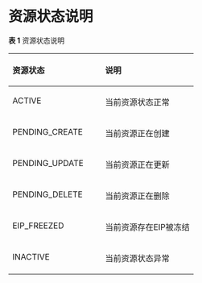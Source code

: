 # 资源状态说明<a name="ZH-CN_TOPIC_0201533640"></a>

**表 1**  资源状态说明

<a name="table1390614366107"></a>
<table><thead align="left"><tr id="row99063361108"><th class="cellrowborder" valign="top" width="50%" id="mcps1.2.3.1.1"><p id="p457811442107"><a name="p457811442107"></a><a name="p457811442107"></a>资源状态</p>
</th>
<th class="cellrowborder" valign="top" width="50%" id="mcps1.2.3.1.2"><p id="p19578154416103"><a name="p19578154416103"></a><a name="p19578154416103"></a>说明</p>
</th>
</tr>
</thead>
<tbody><tr id="row6906133616100"><td class="cellrowborder" valign="top" width="50%" headers="mcps1.2.3.1.1 "><p id="p1257874421013"><a name="p1257874421013"></a><a name="p1257874421013"></a>ACTIVE</p>
</td>
<td class="cellrowborder" valign="top" width="50%" headers="mcps1.2.3.1.2 "><p id="p135782445104"><a name="p135782445104"></a><a name="p135782445104"></a>当前资源状态正常</p>
</td>
</tr>
<tr id="row13906183641013"><td class="cellrowborder" valign="top" width="50%" headers="mcps1.2.3.1.1 "><p id="p75780444105"><a name="p75780444105"></a><a name="p75780444105"></a>PENDING_CREATE</p>
</td>
<td class="cellrowborder" valign="top" width="50%" headers="mcps1.2.3.1.2 "><p id="p0578244121010"><a name="p0578244121010"></a><a name="p0578244121010"></a>当前资源正在创建</p>
</td>
</tr>
<tr id="row10906193621015"><td class="cellrowborder" valign="top" width="50%" headers="mcps1.2.3.1.1 "><p id="p1057864461016"><a name="p1057864461016"></a><a name="p1057864461016"></a>PENDING_UPDATE</p>
</td>
<td class="cellrowborder" valign="top" width="50%" headers="mcps1.2.3.1.2 "><p id="p2057824418106"><a name="p2057824418106"></a><a name="p2057824418106"></a>当前资源正在更新</p>
</td>
</tr>
<tr id="row15906036121018"><td class="cellrowborder" valign="top" width="50%" headers="mcps1.2.3.1.1 "><p id="p157884461013"><a name="p157884461013"></a><a name="p157884461013"></a>PENDING_DELETE</p>
</td>
<td class="cellrowborder" valign="top" width="50%" headers="mcps1.2.3.1.2 "><p id="p19578114414102"><a name="p19578114414102"></a><a name="p19578114414102"></a>当前资源正在删除</p>
</td>
</tr>
<tr id="row290663618109"><td class="cellrowborder" valign="top" width="50%" headers="mcps1.2.3.1.1 "><p id="p157824415102"><a name="p157824415102"></a><a name="p157824415102"></a>EIP_FREEZED</p>
</td>
<td class="cellrowborder" valign="top" width="50%" headers="mcps1.2.3.1.2 "><p id="p65781844201017"><a name="p65781844201017"></a><a name="p65781844201017"></a>当前资源存在EIP被冻结</p>
</td>
</tr>
<tr id="row17906163619105"><td class="cellrowborder" valign="top" width="50%" headers="mcps1.2.3.1.1 "><p id="p957813444101"><a name="p957813444101"></a><a name="p957813444101"></a>INACTIVE</p>
</td>
<td class="cellrowborder" valign="top" width="50%" headers="mcps1.2.3.1.2 "><p id="p1057844420103"><a name="p1057844420103"></a><a name="p1057844420103"></a>当前资源状态异常</p>
</td>
</tr>
</tbody>
</table>

